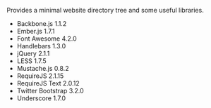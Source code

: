 

Provides a minimal website directory tree and some useful libraries.

* Backbone.js 1.1.2
* Ember.js 1.7.1
* Font Awesome 4.2.0
* Handlebars 1.3.0
* jQuery 2.1.1
* LESS 1.7.5
* Mustache.js 0.8.2
* RequireJS 2.1.15
* RequireJS Text 2.0.12
* Twitter Bootstrap 3.2.0
* Underscore 1.7.0

